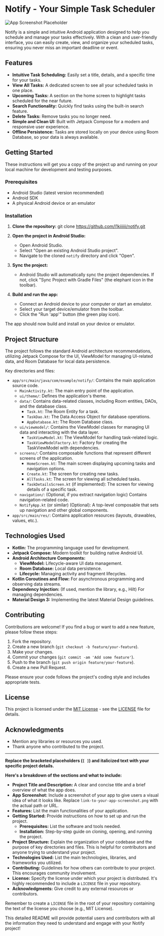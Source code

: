 # Notify - Your Simple Task Scheduler

![App Screenshot Placeholder](link-to-your-app-screenshot.png)

Notify is a simple and intuitive Android application designed to help you schedule and manage your tasks effectively. With a clean and user-friendly interface, you can easily create, view, and organize your scheduled tasks, ensuring you never miss an important deadline or event.

## Features

*   **Intuitive Task Scheduling:** Easily set a title, details, and a specific time for your tasks.
*   **View All Tasks:** A dedicated screen to see all your scheduled tasks in one place.
*   **Upcoming Tasks:** A section on the home screen to highlight tasks scheduled for the near future.
*   **Search Functionality:** Quickly find tasks using the built-in search feature.
*   **Delete Tasks:** Remove tasks you no longer need.
*   **Simple and Clean UI:** Built with Jetpack Compose for a modern and responsive user experience.
*   **Offline Persistence:** Tasks are stored locally on your device using Room Database, so your data is always available.

## Getting Started

These instructions will get you a copy of the project up and running on your local machine for development and testing purposes.

### Prerequisites

*   Android Studio (latest version recommended)
*   Android SDK
*   A physical Android device or an emulator

### Installation

1.  **Clone the repository:** git clone https://github.com/l1kiiiiii/notify.git
2.  **Open the project in Android Studio:**
    *   Open Android Studio.
    *   Select "Open an existing Android Studio project".
    *   Navigate to the cloned `notify` directory and click "Open".

3.  **Sync the project:**
    *   Android Studio will automatically sync the project dependencies. If not, click "Sync Project with Gradle Files" (the elephant icon in the toolbar).

4.  **Build and run the app:**
    *   Connect an Android device to your computer or start an emulator.
    *   Select your target device/emulator from the toolbar.
    *   Click the "Run 'app'" button (the green play icon).

The app should now build and install on your device or emulator.

## Project Structure

The project follows the standard Android architecture recommendations, utilizing Jetpack Compose for the UI, ViewModel for managing UI-related data, and Room Database for local data persistence.

Key directories and files:

*   `app/src/main/java/com/example/notify/`: Contains the main application source code.
    *   `MainActivity.kt`: The main entry point of the application.
    *   `ui/theme/`: Defines the application's theme.
    *   `data/`: Contains data-related classes, including Room entities, DAOs, and the database class.
        *   `Task.kt`: The Room Entity for a task.
        *   `TaskDao.kt`: The Data Access Object for database operations.
        *   `AppDatabase.kt`: The Room Database class.
    *   `ui/viewmodel/`: Contains the ViewModel classes for managing UI data and interacting with the data layer.
        *   `TaskViewModel.kt`: The ViewModel for handling task-related logic.
        *   `TaskViewModelFactory.kt`: Factory for creating the TaskViewModel with dependencies.
    *   `screens/`: Contains composable functions that represent different screens of the application.
        *   `HomeScreen.kt`: The main screen displaying upcoming tasks and navigation options.
        *   `Create.kt`: The screen for creating new tasks.
        *   `AllTasks.kt`: The screen for viewing all scheduled tasks.
        *   `TaskDetailsScreen.kt` (if implemented): The screen for viewing details of a specific task.
    *   `navigation/`: (Optional, if you extract navigation logic) Contains navigation-related code.
    *   `NotifyApp.kt` (or similar) (Optional): A top-level composable that sets up navigation and other global components.
*   `app/src/main/res/`: Contains application resources (layouts, drawables, values, etc.).

## Technologies Used

*   **Kotlin:** The programming language used for development.
*   **Jetpack Compose:** Modern toolkit for building native Android UI.
*   **Android Architecture Components:**
    *   **ViewModel:** Lifecycle-aware UI data management.
    *   **Room Database:** Local data persistence.
    *   **Lifecycle:** Managing activity and fragment lifecycles.
*   **Kotlin Coroutines and Flow:** For asynchronous programming and observing data streams.
*   **Dependency Injection:** (If used, mention the library, e.g., Hilt) For managing dependencies.
*   **Material Design 3:** Implementing the latest Material Design guidelines.

## Contributing

Contributions are welcome! If you find a bug or want to add a new feature, please follow these steps:

1.  Fork the repository.
2.  Create a new branch (`git checkout -b feature/your-feature`).
3.  Make your changes.
4.  Commit your changes (`git commit -am 'Add some feature'`).
5.  Push to the branch (`git push origin feature/your-feature`).
6.  Create a new Pull Request.

Please ensure your code follows the project's coding style and includes appropriate tests.

## License

This project is licensed under the [MIT License](LICENSE) - see the [LICENSE](LICENSE) file for details.

## Acknowledgments

*   Mention any libraries or resources you used.
*   Thank anyone who contributed to the project.

---

**Replace the bracketed placeholders (`[ ]`) and italicized text with your specific project details.**

**Here's a breakdown of the sections and what to include:**

*   **Project Title and Description:** A clear and concise title and a brief overview of what the app does.
*   **App Screenshot:** Include a screenshot of your app to give users a visual idea of what it looks like. Replace `link-to-your-app-screenshot.png` with the actual path or URL.
*   **Features:** List the main functionalities of your application.
*   **Getting Started:** Provide instructions on how to set up and run the project.
    *   **Prerequisites:** List the software and tools needed.
    *   **Installation:** Step-by-step guide on cloning, opening, and running the project.
*   **Project Structure:** Explain the organization of your codebase and the purpose of key directories and files. This is helpful for contributors and anyone trying to understand your project.
*   **Technologies Used:** List the main technologies, libraries, and frameworks you utilized.
*   **Contributing:** Guidelines for how others can contribute to your project. This encourages community involvement.
*   **License:** Specify the license under which your project is distributed. It's highly recommended to include a `LICENSE` file in your repository.
*   **Acknowledgments:** Give credit to any external resources or contributors.

Remember to create a `LICENSE` file in the root of your repository containing the text of the license you choose (e.g., MIT License).

This detailed README will provide potential users and contributors with all the information they need to understand and engage with your Notify project!
